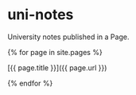 # uni-notes
University notes published in a Page.

{% for page in site.pages %}

[{{ page.title }}]({{ page.url }})

{% endfor %}
